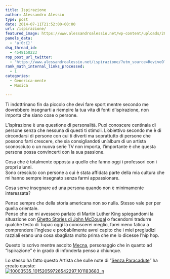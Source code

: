```yaml
---
title: Ispirazione
author: Alessandro Alessio
type: post
date: 2014-07-11T21:52:00+00:00
url: /ispirazione/
featured_image: https://www.alessandroalessio.net/wp-content/uploads/2014/07/ispirazione-260x67.jpg
panels_data:
  - 'a:0:{}'
dsq_thread_id:
  - 4548150223
rop_post_url_twitter:
  - 'https://www.alessandroalessio.net/ispirazione/?utm_source=ReviveOldPost&utm_medium=social&utm_campaign=ReviveOldPost'
rank_math_internal_links_processed:
  - 1
categories:
  - Generica-mente
  - Musica

---
```

Ti indottrinano fin da piccolo che devi fare sport mentre secondo me dovrebbero insegnarti a riempire la tua vita di fonti d&#8217;ispirazione, non importa che siano cose o persone.

L&#8217;ispirazione è una questione di personalità. Puoi conoscere centinaia di persone senza che nessuna di questi ti stimoli. L&#8217;obiettivo secondo me è di circondarsi di persone con cui ti diverti ma soprattutto di persone che possono farti crescere, che sia consigliandoti un&#8217;album di un artista sconosciuto o un nuova serie TV non importa, l&#8217;importante è che questa persona possa convincerti con la sua passione.

Cosa che è totalmente opposta a quello che fanno oggi i professori con i propri alunni.  
Sono cresciuto con persone a cui è stata affidata parte della mia cultura che mi hanno sempre insegnato senza farmi appassionare.

Cosa serve insegnare ad una persona quando non è minimamente interessata?

Penso sempre che della storia americana non so nulla. Stesso vale per per quella orientale.  
Penso che se mi avessero parlato di Martin Luther King spiegandomi la situazione con <a href="http://en.wikipedia.org/wiki/Ghetto_Stories_(film)" title="Ghetto Stories di McDougal" target="_blank">Ghetto Stories di John McDougal</a> o facendomi tradurre qualche testo di Tupac oggi la conoscerei meglio, farei meno fatica a comprendere l&#8217;inglese e probabilmente avrei capito che i miei pregiudizi razziali erano una cosa sbagliata molto prima che me lo dicesse l&#8217;hip hop.

Questo lo scrivo mentre ascolto <a href="http://www.mecnamusic.com/" title="Mecna" target="_blank">Mecna</a>, personaggio che in quanto ad &#8220;Ispirazione&#8221; è in grado di infonderla penso a chiunque.

Lo stesso ha fatto questo Artista che sulle note di &#8220;<a href="https://www.youtube.com/watch?v=d6Ymod-tn2w" title="Senza Paracadute - Mecna" target="_blank">Senza Paracadute</a>&#8221; ha creato questo:  
[<img src="http://www.alessandroalessio.net/wp-content/uploads/2014/07/10003535_10152059726542297_101183683_n-250x333.jpg" alt="10003535_10152059726542297_101183683_n" class="alignnone size-medium wp-image-295" />][1]

 [1]: http://www.alessandroalessio.net/wp-content/uploads/2014/07/10003535_10152059726542297_101183683_n.jpg